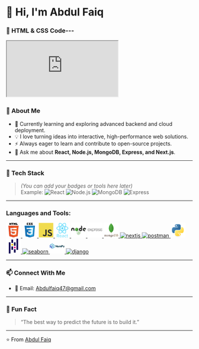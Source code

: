 # 👋 Hi, I'm Abdul Faiq
### 🧱 HTML & CSS Code---
<!DOCTYPE html>
<html lang="en">
<head>
  <meta charset="utf-8" />
  <meta name="viewport" content="width=device-width,initial-scale=1" />
  <title>Embedded + Backup</title>
  <style>
    body {
      margin: 0;
      overflow: hidden;
    }

    /* iframe full screen */
    iframe {
      width: 100vw;
      height: 100vh;
      border: none;
    }

    /* fallback box */
    #fallback {
      position: absolute;
      top: 0;
      left: 0;
      width: 40vw;          /* adjust width */
      height: 25vh;         /* your 25vh height */
      background: #f7fbff;
      border: 2px solid #0f172a;
      display: none;
      overflow: hidden;
    }

    /* smaller version of your design */
    #fallback iframe {
      width: 100%;
      height: 100%;
      border: none;
      transform: scale(0.45);
      transform-origin: top left;
    }
  </style>
</head>
<body>
  <!-- Main iframe -->
  <iframe id="main" src="https://abdulfaiq47.github.io/AbdulFaiq47/" onerror="showFallback()"></iframe>

  <!-- Fallback content -->
  <div id="fallback">
    <!-- your coder illustration -->
    <iframe srcdoc='
    <!doctype html>
    <html lang="en">
    <head>
    <meta charset="utf-8">
    <style>
      body{margin:0;background:#f7fbff;}
      .code-window{background:#232f4c;color:#fff;border-radius:12px;padding:18px;width:100%;height:100%;}
      .c1{width:50%;height:12px;background:#f59e0b;margin:8px 0;border-radius:8px;}
      .c2{width:40%;height:12px;background:#60a5fa;margin:8px 0;border-radius:8px;}
      .c3{width:30%;height:12px;background:#fb7185;margin:8px 0;border-radius:8px;}
    </style>
    </head>
    <body>
      <div class="code-window">
        <div class="c1"></div>
        <div class="c2"></div>
        <div class="c3"></div>
      </div>
    </body>
    </html>'>
    </iframe>
  </div>

  <script>
    // If main iframe fails, show fallback box
    function showFallback() {
      document.getElementById('fallback').style.display = 'block';
    }

    // Also show fallback if iframe doesn’t load within a few seconds
    setTimeout(() => {
      const iframe = document.getElementById('main');
      if (!iframe.contentWindow || iframe.contentWindow.location.href === 'about:blank') {
        showFallback();
      }
    }, 5000);
  </script>
</body>
</html>






### 🚀 About Me
- 🌱 Currently learning and exploring advanced backend and cloud deployment.
- 💡 I love turning ideas into interactive, high-performance web solutions.
- ⚡ Always eager to learn and contribute to open-source projects.
- 💬 Ask me about **React, Node.js, MongoDB, Express, and Next.js**.

---

### 🧰 Tech Stack
> *(You can add your badges or tools here later)*  
> Example:
> ![React](https://img.shields.io/badge/-React-61DBFB?style=flat&logo=react&logoColor=white)
> ![Node.js](https://img.shields.io/badge/-Node.js-3C873A?style=flat&logo=node.js&logoColor=white)
> ![MongoDB](https://img.shields.io/badge/-MongoDB-4EA94B?style=flat&logo=mongodb&logoColor=white)
> ![Express](https://img.shields.io/badge/-Express-black?style=flat&logo=express&logoColor=white)

---

<h3 align="left">Languages and Tools:</h3>
<p align="left">
  <!-- HTML -->
  <a href="https://www.w3.org/html/" target="_blank" rel="noreferrer">
    <img src="https://raw.githubusercontent.com/devicons/devicon/master/icons/html5/html5-original-wordmark.svg" alt="html5" width="40" height="40"/>
  </a>
  
  <!-- CSS -->
  <a href="https://www.w3schools.com/css/" target="_blank" rel="noreferrer">
    <img src="https://raw.githubusercontent.com/devicons/devicon/master/icons/css3/css3-original-wordmark.svg" alt="css3" width="40" height="40"/>
  </a>
  
  <!-- JavaScript -->
  <a href="https://developer.mozilla.org/en-US/docs/Web/JavaScript" target="_blank" rel="noreferrer">
    <img src="https://raw.githubusercontent.com/devicons/devicon/master/icons/javascript/javascript-original.svg" alt="javascript" width="40" height="40"/>
  </a>
  
  <!-- ReactJS -->
  <a href="https://reactjs.org/" target="_blank" rel="noreferrer">
    <img src="https://raw.githubusercontent.com/devicons/devicon/master/icons/react/react-original-wordmark.svg" alt="react" width="40" height="40"/>
  </a>
  
  <!-- NodeJS -->
  <a href="https://nodejs.org/" target="_blank" rel="noreferrer">
    <img src="https://raw.githubusercontent.com/devicons/devicon/master/icons/nodejs/nodejs-original-wordmark.svg" alt="nodejs" width="40" height="40"/>
  </a>
  
  <!-- ExpressJS -->
  <a href="https://expressjs.com/" target="_blank" rel="noreferrer">
    <img src="https://raw.githubusercontent.com/devicons/devicon/master/icons/express/express-original-wordmark.svg" alt="express" width="40" height="40"/>
  </a>
  
  <!-- MongoDB -->
  <a href="https://www.mongodb.com/" target="_blank" rel="noreferrer">
    <img src="https://raw.githubusercontent.com/devicons/devicon/master/icons/mongodb/mongodb-original-wordmark.svg" alt="mongodb" width="40" height="40"/>
  </a>
  
  <!-- NextJS -->
  <a href="https://nextjs.org/" target="_blank" rel="noreferrer">
    <img src="https://cdn.worldvectorlogo.com/logos/nextjs-2.svg" alt="nextjs" width="40" height="40"/>
  </a>
  
  <!-- Postman -->
  <a href="https://postman.com" target="_blank" rel="noreferrer">
    <img src="https://www.vectorlogo.zone/logos/getpostman/getpostman-icon.svg" alt="postman" width="40" height="40"/>
  </a>
  
  <!-- Python -->
  <a href="https://www.python.org" target="_blank" rel="noreferrer">
    <img src="https://raw.githubusercontent.com/devicons/devicon/master/icons/python/python-original.svg" alt="python" width="40" height="40"/>
  </a>
  
  <!-- Pandas -->
  <a href="https://pandas.pydata.org/" target="_blank" rel="noreferrer">
    <img src="https://raw.githubusercontent.com/devicons/devicon/2ae2a900d2f041da66e950e4d48052658d850630/icons/pandas/pandas-original.svg" alt="pandas" width="40" height="40"/>
  </a>
  
  <!-- Seaborn -->
  <a href="https://seaborn.pydata.org/" target="_blank" rel="noreferrer">
    <img src="https://seaborn.pydata.org/_images/logo-mark-lightbg.svg" alt="seaborn" width="40" height="40"/>
  </a>
  
  <!-- NumPy -->
  <a href="https://numpy.org/" target="_blank" rel="noreferrer">
    <img src="https://raw.githubusercontent.com/devicons/devicon/master/icons/numpy/numpy-original-wordmark.svg" alt="numpy" width="40" height="40"/>
  </a>
  
  <!-- Django -->
  <a href="https://www.djangoproject.com/" target="_blank" rel="noreferrer">
    <img src="https://cdn.worldvectorlogo.com/logos/django.svg" alt="django" width="40" height="40"/>
  </a>
</p>


---
### 📫 Connect With Me
- 📧 Email: Abdulfaiq47@gmail.com


---

### 🧠 Fun Fact
> “The best way to predict the future is to build it.”

---

⭐️ From [Abdul Faiq](https://github.com/AbdulFaiq47)
